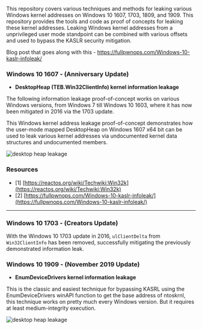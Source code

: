 This repository covers various techniques and methods for leaking various Windows kernel addresses on Windows 10 1607, 1703, 1809, and 1909. This repository provides the tools and code as proof of concepts for leaking these kernel addresses. Leaking Windows kernel addresses from a unprivileged user mode standpoint can be combined with various offsets and used to bypass the KASLR security mitigation.

Blog post that goes along with this - https://fullpwnops.com/Windows-10-kaslr-infoleak/

### Windows 10 1607 - (Anniversary Update)

- **DesktopHeap (TEB.Win32ClientInfo) kernel information leakage**

The following information leakage proof-of-concept works on various Windows versions, from Windows 7 till Windows 10 1603, where it has now been mitigated in 2016 via the 1703 update.

This Windows kernel address leakage proof-of-concept demonstrates how the user-mode mapped DesktopHeap on Windows 1607 x64 bit can be used to leak various kernel addresses via undocumented kernel data structures and undocumented members.

![desktop heap leakage](https://github.com/FULLSHADE/LEAKYDRIPPER/blob/master/images/DesktopHeapLeak.png)

### Resources

- [1] [https://reactos.org/wiki/Techwiki:Win32k](https://reactos.org/wiki/Techwiki:Win32k)
- [2] [https://fullpwnops.com/Windows-10-kaslr-infoleak/](https://fullpwnops.com/Windows-10-kaslr-infoleak/)

----

### Windows 10 1703 - (Creators Update)

With the Windows 10 1703 update in 2016, `ulClientDelta` from `Win32ClientInfo` has been removed, successfully mitigating the previously demonstrated information leak. 

### Windows 10 1909 - (November 2019 Update)

- **EnumDeviceDrivers kernel information leakage**

This is the classic and easiest technique for bypassing KASRL using the EnumDeviceDrivers winAPI function to get the base address of ntoskrnl, this technique works on pretty much every Windows version. But it requires at least medium-integrity execution. 

![desktop heap leakage](https://github.com/FULLSHADE/LEAKYDRIPPER/blob/master/images/EnumDeviceDrivers.PNG)
